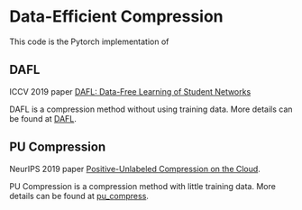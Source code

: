 # Data-Efficient Compression
This code is the Pytorch implementation of 

## DAFL
ICCV 2019 paper [DAFL: Data-Free Learning of Student Networks](https://arxiv.org/pdf/1904.01186.pdf)

DAFL is a compression method without using training data. More details can be found at [DAFL](https://github.com/huawei-noah/DAFL/tree/master/DAFL).

## PU Compression
NeurIPS 2019 paper [Positive-Unlabeled Compression on the Cloud](https://arxiv.org/pdf/1909.09757.pdf).

PU Compression is a compression method with little training data. More details can be found at [pu_compress](https://github.com/huawei-noah/DAFL/tree/master/pu_compress).
